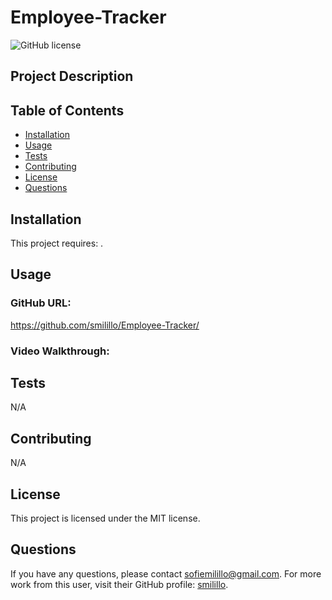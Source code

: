 # Employee-Tracker

![GitHub license](https://img.shields.io/badge/license-MIT-blue.svg)

## Project Description 


## Table of Contents
- [Installation](#installation)
- [Usage](#usage)
- [Tests](#tests)
- [Contributing](#contributing)
- [License](#license)
- [Questions](#questions)

## Installation
This project requires: .

## Usage 


### GitHub URL:
https://github.com/smilillo/Employee-Tracker/

### Video Walkthrough:


## Tests
N/A

## Contributing
N/A 

## License
This project is licensed under the MIT license.

## Questions
If you have any questions, please contact sofiemilillo@gmail.com. For more work from this user, visit their GitHub profile: [smilillo](https://github.com/smilillo).
